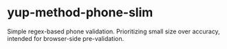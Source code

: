# yup-method-phone-slim

Simple regex-based phone validation. Prioritizing small size over accuracy, intended for browser-side pre-validation.